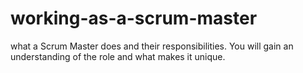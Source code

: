 # working-as-a-scrum-master

what a Scrum Master does and their responsibilities. You will gain an understanding of the role and what makes it unique.
